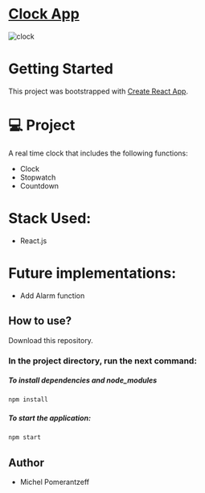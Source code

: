 # [Clock App](https://michelpomerantzeff.github.io/Clock/)

![clock](https://user-images.githubusercontent.com/96065240/196055089-4ece79a8-b4c0-4b36-a904-726c651b7371.png)

# Getting Started

This project was bootstrapped with [Create React App](https://github.com/facebook/create-react-app).

# 💻 Project
A real time clock that includes the following functions:
- Clock
- Stopwatch
- Countdown

# Stack Used:
- React.js

# Future implementations:
- Add Alarm function


## How to use?
Download this repository.

### In the project directory, run the next command:

##### To install dependencies and node_modules
```bash
npm install
```

##### To start the application:
```bash
npm start
```


## Author
- Michel Pomerantzeff


